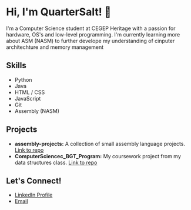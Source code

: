 # Hi, I'm QuarterSalt! 👋

I'm a Computer Science student at CEGEP Heritage with a passion for hardware, OS's and low-level programming.  I'm currently learning more about ASM (NASM) to further develope my understanding of cinputer architechture and memory management

## Skills

*   Python
*   Java
*   HTML / CSS
*   JavaScript
*   Git
*   Assembly (NASM)

## Projects

*   **assembly-projects:** A collection of small assembly language projects. [Link to repo](https://github.com/QuarterSalt/assembly-projects)
*   **ComputerSciencec\_BGT\_Program:**  My coursework project from my data structures class. [Link to repo](https://github.com/QuarterSalt/ComputerSciencec_BGT_Program)

## Let's Connect!

*   [LinkedIn Profile](https://www.linkedin.com/in/leif-olson-a5b37534b/)
*   [Email](leifpeterolson@gmail.com)
